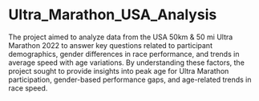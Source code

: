 # Ultra_Marathon_USA_Analysis
The project aimed to analyze data from the USA 50km & 50 mi Ultra Marathon 2022 to answer key questions related to participant demographics, gender differences in race performance, and trends in average speed with age variations. By understanding these factors, the project sought to provide insights into peak age for Ultra Marathon participation, gender-based performance gaps, and age-related trends in race speed.
